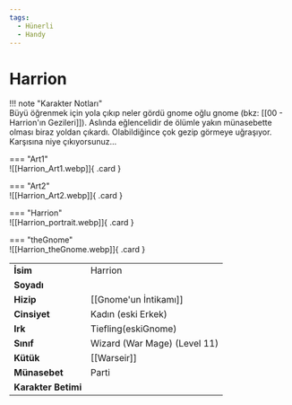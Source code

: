 ```yaml
---
tags:
  - Hünerli
  - Handy
---  
```

# Harrion   
  
<div class="grid" markdown>  
  
!!! note "Karakter Notları"  
	Büyü öğrenmek için yola çıkıp neler gördü gnome oğlu gnome (bkz: [[00 - Harrion'ın Gezileri]]). Aslında eğlencelidir de ölümle yakın münasebette olması biraz yoldan çıkardı. Olabildiğince çok gezip görmeye uğraşıyor. Karşısına niye çıkıyorsunuz…  
  
<div class="grid" markdown>  
  
=== "Art1"  
	![[Harrion_Art1.webp]]{ .card }  
  
=== "Art2"  
	![[Harrion_Art2.webp]]{ .card }  
  
=== "Harrion"  
	![[Harrion_portrait.webp]]{ .card }  
  
=== "theGnome"  
	![[Harrion_theGnome.webp]]{ .card }  
  
  
  
|  |  |  
|---|---|  
| **İsim** | Harrion |  
| **Soyadı** |  |  
| **Hizip** | [[Gnome'un İntikamı]] |  
| **Cinsiyet** | Kadın (eski Erkek) |  
| **Irk** | Tiefling(eskiGnome) |  
| **Sınıf** | Wizard (War Mage) (Level 11) |  
| **Kütük** | [[Warseir]] |  
| **Münasebet** | Parti |  
| **Karakter Betimi** |  |  
</div></div>